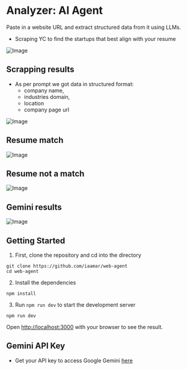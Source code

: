 # Analyzer: AI Agent

Paste in a website URL and extract structured data from it using LLMs.

- Scraping YC to find the startups that best align with your resume


![Image](../web-agent/public/results/prompt.png)

## Scrapping results

- As per prompt we got data in structured format:
  -  company name, 
  -  industries domain, 
  -  location 
  -  company page url

![Image](../web-agent/public/results/scrapping-results.png)

## Resume match

![Image](../web-agent/public/results/resume-match.png)

## Resume not a match

![Image](../web-agent/public/results/resume-unmatched.png)

## Gemini results

![Image](../web-agent/public/results/gemini-results.png)


## Getting Started

1. First, clone the repository and cd into the directory
```
git clone https://github.com/iaamar/web-agent
cd web-agent
```

2. Install the dependencies
```
npm install
```

3. Run `npm run dev` to start the development server
```
npm run dev
```

Open [http://localhost:3000](http://localhost:3000) with your browser to see the result.


## Gemini API Key
- Get your API key to access Google Gemini [here](https://aistudio.google.com/apikey)